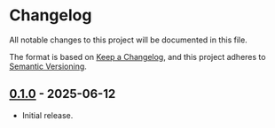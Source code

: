 # Changelog

All notable changes to this project will be documented in this file.

The format is based on [Keep a Changelog](https://keepachangelog.com/en/1.1.0/),
and this project adheres to [Semantic Versioning](https://semver.org/spec/v2.0.0.html).

## [0.1.0] - 2025-06-12

- Initial release.


[0.1.0]: https://github.com/stcaf-org/tlm-sterodynamics/releases/tag/v0.1.0